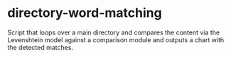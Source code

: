 # directory-word-matching
Script that loops over a main directory and compares the content via the Levenshtein model against a comparison module and outputs a chart with the detected matches.
